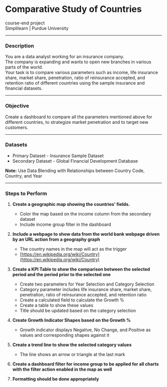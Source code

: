 # Comparative Study of Countries

course-end project  
Simplilearn | Purdue University

---

### Description

You are a data analyst working for an insurance company.  
The company is expanding and wants to open new branches in various parts of the world.  
Your task is to compare various parameters such as income, life insurance share, market share, penetration, ratio of reinsurance accepted, and retention ratio of different countries using the sample insurance and financial datasets.

---

### Objective

Create a dashboard to compare all the parameters mentioned above for different countries, to strategize market penetration and to target new customers.

---

### Datasets

- Primary Dataset - Insurance Sample Dataset
- Secondary Dataset - Global Financial Development Database

**Note:** Use Data Blending with Relationships between Country Code, Country, and Year

---

### Steps to Perform

1. **Create a geographic map showing the countries’ fields.**
   - Color the map based on the income column from the secondary dataset
   - Include income group filter in the dashboard

2. **Include a webpage to show data from the world bank webpage driven by an URL action from a geography graph**
   - The country names in the map will act as the trigger  
   - [https://en.wikipedia.org/wiki/Country](https://en.wikipedia.org/wiki/Country)

3. **Create a KPI Table to show the comparison between the selected period and the period prior to the selected one**
   - Create two parameters for Year Selection and Category Selection
   - Category parameter includes life insurance share, market share, penetration, ratio of reinsurance accepted, and retention ratio
   - Create a calculated field to calculate the Growth %
   - Create a table to show these values
   - Title should be updated based on the category selection

4. **Create Growth Indicator Shapes based on the Growth %**
   - Growth indicator displays Negative, No Change, and Positive as values and corresponding shapes against it

5. **Create a trend line to show the selected category values**
   - The line shows an arrow or triangle at the last mark

6. **Create a dashboard filter for income group to be applied for all charts with the filter action enabled in the map as well**

7. **Formatting should be done appropriately**

